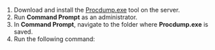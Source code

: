 1. Download and install the [Procdump.exe](/sysinternals/downloads/procdump) tool on the server.
1. Run **Command Prompt** as an administrator.
1. In **Command Prompt**, navigate to the folder where **Procdump.exe** is saved.
1. Run the following command: